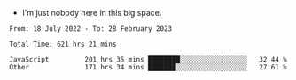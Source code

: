 - I'm just nobody here in this big space.


<!--START_SECTION:waka-->

```text
From: 18 July 2022 - To: 28 February 2023

Total Time: 621 hrs 21 mins

JavaScript         201 hrs 35 mins ████████░░░░░░░░░░░░░░░░░   32.44 %
Other              171 hrs 34 mins ███████░░░░░░░░░░░░░░░░░░   27.61 %
```

<!--END_SECTION:waka-->
